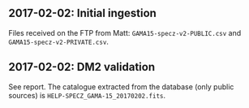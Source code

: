 ## 2017-02-02: Initial ingestion

Files received on the FTP from Matt: `GAMA15-specz-v2-PUBLIC.csv` and
`GAMA15-specz-v2-PRIVATE.csv`.

## 2017-02-02: DM2 validation

See report. The catalogue extracted from the database (only public sources) is
`HELP-SPECZ_GAMA-15_20170202.fits`.
